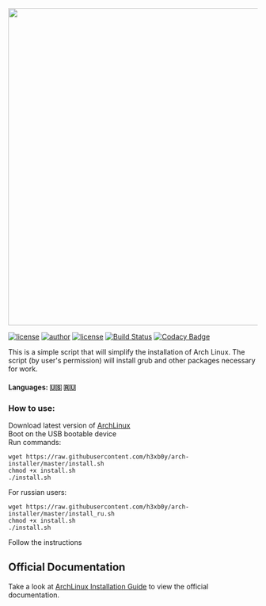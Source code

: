 <img src="https://github.com/h3xb0y/arch-installer/blob/master/img/logo%20xd.png" width="640">

[![license](https://img.shields.io/badge/archinstaller-v0.25-blue.svg)](https://github.com/h3xb0y/arch-installer/releases)
[![author](https://img.shields.io/badge/author-h3xb0y-red.svg)](https://github.com/h3xb0y)
[![license](https://img.shields.io/github/license/h3xb0y/arch-installer.svg)](https://github.com/h3xb0y/arch-installer/blob/master/LICENSE)
[![Build Status](https://travis-ci.org/h3xb0y/arch-installer.svg?branch=master)](https://travis-ci.org/h3xb0y/arch-installer)
[![Codacy Badge](https://api.codacy.com/project/badge/Grade/91f6049d793e4788bc8b84260228a229)](https://www.codacy.com/app/qommentator/arch-installer?utm_source=github.com&amp;utm_medium=referral&amp;utm_content=h3xb0y/arch-installer&amp;utm_campaign=Badge_Grade)

This is a simple script that will simplify the installation of Arch Linux. The script (by user's permission) will install grub and other packages necessary for work. </br>

#### Languages: :us: :ru:

### How to use:
Download latest version of [ArchLinux](https://www.archlinux.org/download/)<br/>
Boot on the USB bootable device<br/>
Run commands:<br/>
```
wget https://raw.githubusercontent.com/h3xb0y/arch-installer/master/install.sh
chmod +x install.sh
./install.sh
```
For russian users:
```
wget https://raw.githubusercontent.com/h3xb0y/arch-installer/master/install_ru.sh
chmod +x install.sh
./install.sh
```
Follow the instructions

## Official Documentation

Take a look at [ArchLinux Installation Guide](https://wiki.archlinux.org/index.php/Installation_guide) to view the official documentation.
